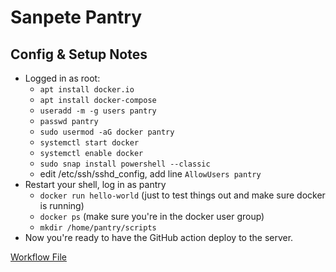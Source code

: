 # Sanpete Pantry

## Config & Setup Notes
- Logged in as root:
    - `apt install docker.io`
    - `apt install docker-compose`
    - `useradd -m -g users pantry`
    - `passwd pantry`
    - `sudo usermod -aG docker pantry`
    - `systemctl start docker`
    - `systemctl enable docker`
    - `sudo snap install powershell --classic`
    - edit /etc/ssh/sshd_config, add line `AllowUsers pantry`
- Restart your shell, log in as pantry
    - `docker run hello-world` (just to test things out and make sure docker is running)
    - `docker ps` (make sure you're in the docker user group)
    - `mkdir /home/pantry/scripts`
- Now you're ready to have the GitHub action deploy to the server.

[Workflow File](.github/workflows/main.yml)